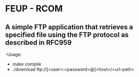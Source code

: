 # FEUP - RCOM
## A simple FTP application that retrieves a specified file using the FTP protocol as described in RFC959
-Usage:
  - make compile
  - ./download ftp://[\<user>:\<password>@]\<host>/\<url-path>
